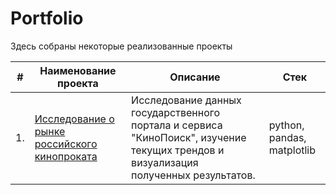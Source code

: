# Portfolio

Здесь собраны некоторые реализованные проекты

| #    | Наименование проекта                | Описание                                                     | Стек                                                         |
| ---- | ------------------------------------------------------------ | ------------------------------------------------------------ | ------------------------------------------------------------ |
| 1.   | [Исследование о рынке российского кинопроката](https://github.com/aq2003/Portfolio/tree/main/Gold%20Recovery) | Исследование данных государственного портала и сервиса "КиноПоиск", изучение текущих трендов и визуализация полученных результатов. | python, pandas, matplotlib       |
